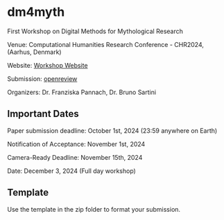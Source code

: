 # dm4myth
First Workshop on Digital Methods for Mythological Research

Venue: Computational Humanities Research Conference  - CHR2024, (Aarhus, Denmark) 

Website: [Workshop Website](https://dm4myth.github.io/)

Submission: [openreview](https://openreview.net/group?id=computational-humanities-research.org/CHR/2024/Workshop/dm4myth#tab-recent-activity)

Organizers: Dr. Franziska Pannach, Dr. Bruno Sartini

## Important Dates
Paper submission deadline: October 1st, 2024 (23:59 anywhere on Earth)

Notification of Acceptance: November 1st, 2024

Camera-Ready Deadline: November 15th, 2024

Date: December 3, 2024 (Full day workshop)


## Template 
Use the template in the zip folder to format your submission. 
